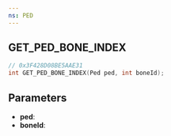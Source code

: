 ```yaml
---
ns: PED
---
```

## GET_PED_BONE_INDEX

```c
// 0x3F428D08BE5AAE31
int GET_PED_BONE_INDEX(Ped ped, int boneId);
```

## Parameters
* **ped**:
* **boneId**:
